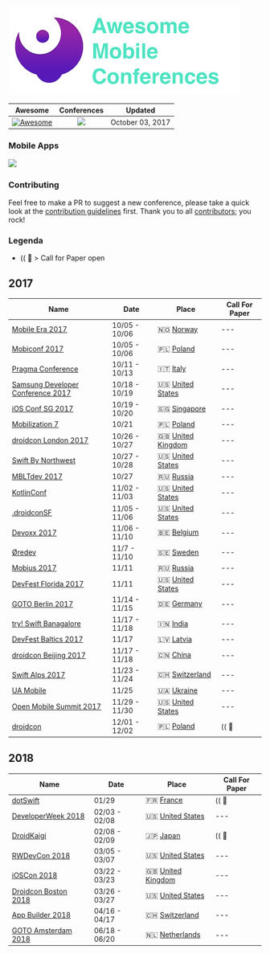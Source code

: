 ![](https://raw.githubusercontent.com/AwesomeMobileConferences/awesome-mobile-conferences/master/.github/Awesome%20Conference.png)
 
<!-- 

PLEASE DO NOT UPDATE THIS FILE, UPDATE CONTENTS.JSON INSTEAD. THANK YOU :-)

 -->



| Awesome | Conferences | Updated
| :-: | :-: | :-:
[![Awesome](https://cdn.rawgit.com/sindresorhus/awesome/d7305f38d29fed78fa85652e3a63e154dd8e8829/media/badge.svg)](https://github.com/sindresorhus/awesome) | ![](https://img.shields.io/badge/conferences-33-orange.svg) | October 03, 2017

### Mobile Apps

[![](https://raw.githubusercontent.com/matteocrippa/awesome-mobile-conferences-android/master/.github/google-play-badge.png)](https://play.google.com/store/apps/details?id=conference.mobile.awesome.boostco.de.amc)

### Contributing

Feel free to make a PR to suggest a new conference, please take a quick look at the [contribution guidelines](.github/CONTRIBUTING.md) first. Thank you to all [contributors](https://github.com/AwesomeMobileConferences/awesome-mobile-conferences/graphs/contributors); you rock!


### Legenda

- (( 📢  > Call for Paper open
## 2017

| Name | Date | Place | Call For Paper |
| --- | --- | --- | --- |
| [Mobile Era 2017](https://mobileera.rocks) | 10/05 - 10/06|🇳🇴 [Norway](https://www.google.com/maps/search/?api=1&query=Bryggetorget+3%2C+0125%2C+Oslo)| --- |
| [Mobiconf 2017](https://2017.mobiconf.org) | 10/05 - 10/06|🇵🇱 [Poland](https://www.google.com/maps/search/?api=1&query=Dobrego+Pasterza+128%2C+30-962+Krak%C3%B3w%2C+Poland)| --- |
| [Pragma Conference](https://pragmaconference.com) | 10/11 - 10/13|🇮🇹 [Italy](https://www.google.com/maps/search/?api=1&query=Via+Baldassarre+Longhena+42%2C+Verona%2C+Italy)| --- |
| [Samsung Developer Conference 2017](https://www.sdc2017.com) | 10/18 - 10/19|🇺🇸 [United States](https://www.google.com/maps/search/?api=1&query=Moscone+West%2C+San+Francisco)| --- |
| [iOS Conf SG 2017](http://iosconf.sg) | 10/19 - 10/20|🇸🇬 [Singapore](https://www.google.com/maps/search/?api=1&query=Theatre+for+the+Arts%2C+Nanyang+Polytechnic%2C+Singapore)| --- |
| [Mobilization 7](http://2017.mobilization.pl) | 10/21|🇵🇱 [Poland](https://www.google.com/maps/search/?api=1&query=Hala+Expo+al.+Politechniki+4+%C5%81%C3%B3d%C5%BA)| --- |
| [droidcon London 2017](https://skillsmatter.com/conferences/8265-droidcon-london-2017) | 10/26 - 10/27|🇬🇧 [United Kingdom](https://www.google.com/maps/search/?api=1&query=10+South+Pl%2C+London+EC2M+7EB%2C+UK)| --- |
| [Swift By Northwest](https://swiftbynorthwest.com) | 10/27 - 10/28|🇺🇸 [United States](https://www.google.com/maps/search/?api=1&query=18118+International+Blvd%2C+Seattle%2C+WA+98188)| --- |
| [MBLTdev 2017](https://mbltdev.ru/en) | 10/27|🇷🇺 [Russia](https://www.google.com/maps/search/?api=1&query=Bersenevskaya+Haberezhnaya%2C+6%2C+Moskva%2C+Russia%2C+119072)| --- |
| [KotlinConf](https://kotlinconf.com) | 11/02 - 11/03|🇺🇸 [United States](https://www.google.com/maps/search/?api=1&query=Pier+27%2C+The+Embarcadero%2C+San+Francisco%2C+CA+94111)| --- |
| [.droidconSF](https://sf.droidcon.com) | 11/05 - 11/06|🇺🇸 [United States](https://www.google.com/maps/search/?api=1&query=Mission+Bay+Conference+Center%2C+San+Francisco)| --- |
| [Devoxx 2017](https://devoxx.be) | 11/06 - 11/10|🇧🇪 [Belgium](https://www.google.com/maps/search/?api=1&query=Kinepolis+Antwerp%2C+Groenendaallaan+394%2C+2030+Antwerp%2C+Belgium)| --- |
| [Øredev](http://www.oredev.org) | 11/7 - 11/10|🇸🇪 [Sweden](https://www.google.com/maps/search/?api=1&query=%C3%96redev+AB%2C+Hans+Michelsensgatan+10%2C+3rd+floor%2C+SE-211+20+Malm%C3%B6%2C+Sweden)| --- |
| [Mobius 2017](https://mobiusconf.com/en/) | 11/11|🇷🇺 [Russia](https://www.google.com/maps/search/?api=1&query=Radisson+Slavyanskaya%2C+Europe+Square+2%2C+Moscow)| --- |
| [DevFest Florida 2017](https://devfestflorida.org/) | 11/11|🇺🇸 [United States](https://www.google.com/maps/search/?api=1&query=Disney%27s+Contemporary+Resort%2C+4600+North+World+Dr.%2C+Orlando%2C+FL+32830+United+States)| --- |
| [GOTO Berlin 2017](https://gotober.com) | 11/14 - 11/15|🇩🇪 [Germany](https://www.google.com/maps/search/?api=1&query=bcc%2C+Alexanderstra%C3%9Fe+11%2C+10178+Berlin)| --- |
| [try! Swift Banagalore](https://www.tryswift.co/events/2017/bangalore/) | 11/17 - 11/18|🇮🇳 [India](https://www.google.com/maps/search/?api=1&query=30%2C+Magrath+Rd%2C+Ashok+Nagar%2C+Bengaluru%2C+Karnataka+560025)| --- |
| [DevFest Baltics 2017](https://devfest.gdg.lv/) | 11/17|🇱🇻 [Latvia](https://www.google.com/maps/search/?api=1&query=%C4%B6%C4%ABpsalas+iela%2C+R%C4%ABga%2C+LV-1048%2C+Latvija)| --- |
| [droidcon Beijing 2017](http://droidcon.cfict.com.cn) | 11/17 - 11/18|🇨🇳 [China](https://www.google.com/maps/search/?api=1&query=Beijing)| --- |
| [Swift Alps 2017](https://skillsmatter.com/conferences/9319-ioscon-2018-the-conference-for-ios-and-swift-developers) | 11/23 - 11/24|🇨🇭 [Switzerland](https://www.google.com/maps/search/?api=1&query=Crans-Montana%2C+Switzerland)| --- |
| [UA Mobile](http://www.uamobile.org) | 11/25|🇺🇦 [Ukraine](https://www.google.com/maps/search/?api=1&query=Kyiv%2C+Stolichne+shose+103%2C+Ramada+Encore+Kiev+hotel)| --- |
| [Open Mobile Summit 2017](http://www.openmobilemedia.com/san-francisco/) | 11/29 - 11/30|🇺🇸 [United States](https://www.google.com/maps/search/?api=1&query=GRAND+HYATT+SAN+FRANCISCO%2C+SAN+FRANCISCO%2C+USA)| --- |
| [droidcon](http://droidcon.pl/#/) | 12/01 - 12/02|🇵🇱 [Poland](https://www.google.com/maps/search/?api=1&query=WPiA+Jagiellonian+University%2C+ul.+Krupnicza+33a%2C+Krak%C3%B3w)| (( 📢 |

## 2018

| Name | Date | Place | Call For Paper |
| --- | --- | --- | --- |
| [dotSwift](https://2018.dotswift.io) | 01/29|🇫🇷 [France](https://www.google.com/maps/search/?api=1&query=Th%C3%A9%C3%A2tre+de+Paris%2C+15+Rue+Blanche%2C+75009+Paris)| (( 📢 |
| [DeveloperWeek 2018](http://www.developerweek.com) | 02/03 - 02/08|🇺🇸 [United States](https://www.google.com/maps/search/?api=1&query=550+10th+Street%2C+Oakland%2C+CA+94607)| --- |
| [DroidKaigi](https://droidkaigi.jp/2018/en/) | 02/08 - 02/09|🇯🇵 [Japan](https://www.google.com/maps/search/?api=1&query=Bellesalle+Shinjuku+Grand+Conference+Center%2C+Shinjuku+City%2C+Tokyo+160-0023)| (( 📢 |
| [RWDevCon 2018](https://www.rwdevcon.com) | 03/05 - 03/07|🇺🇸 [United States](https://www.google.com/maps/search/?api=1&query=The+Westin+Alexandria+Hotel%2C+VA)| --- |
| [iOSCon 2018](https://skillsmatter.com/conferences/9319-ioscon-2018-the-conference-for-ios-and-swift-developers) | 03/22 - 03/23|🇬🇧 [United Kingdom](https://www.google.com/maps/search/?api=1&query=10+South+Pl%2C+London+EC2M+7EB%2C+UK)| --- |
| [Droidcon Boston 2018](http://www.droidcon-boston.com) | 03/26 - 03/27|🇺🇸 [United States](https://www.google.com/maps/search/?api=1&query=Calderwood+Pavilion%2C+527+Tremont+Street%2C+Boston%2C+MA+02116%2C+United+States)| --- |
| [App Builder 2018](https://appbuilders.ch) | 04/16 - 04/17|🇨🇭 [Switzerland](https://www.google.com/maps/search/?api=1&query=Lugano%2C+Switzerland)| --- |
| [GOTO Amsterdam 2018](https://gotoams.nl) | 06/18 - 06/20|🇳🇱 [Netherlands](https://www.google.com/maps/search/?api=1&query=Beurs+van+Berlage%2C+Damrak+243%2C+1012+ZJ+Amsterdam)| --- |
